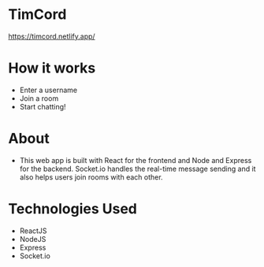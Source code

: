 # TimCord
 https://timcord.netlify.app/
# How it works
 - Enter a username
 - Join a room
 - Start chatting!
# About
 - This web app is built with React for the frontend and Node and Express for the backend. Socket.io handles the real-time message sending and it also helps users join rooms with each other.
# Technologies Used
 - ReactJS
 - NodeJS
 - Express
 - Socket.io

  
